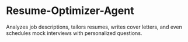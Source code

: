 # Resume-Optimizer-Agent
Analyzes job descriptions, tailors resumes, writes cover letters, and even schedules mock interviews with personalized questions.
